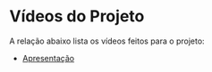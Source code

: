 # Vídeos do Projeto
A relação abaixo lista os vídeos feitos para o projeto:
 - [Apresentação](https://github.com/PSG-TADS/psg-tads-2023-2-back-bd-juliaJCM/assets/102470780/a47999e4-7f59-4f15-b20d-4a22e4e45a36)





